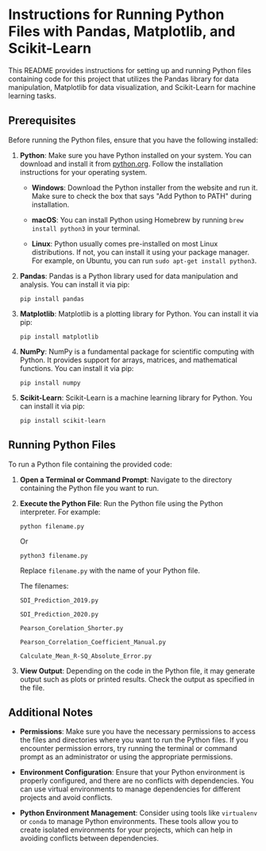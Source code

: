 # Instructions for Running Python Files with Pandas, Matplotlib, and Scikit-Learn

This README provides instructions for setting up and running Python files containing code for this project that utilizes the Pandas library for data manipulation, Matplotlib for data visualization, and Scikit-Learn for machine learning tasks.

## Prerequisites

Before running the Python files, ensure that you have the following installed:

1. **Python**: Make sure you have Python installed on your system. You can download and install it from [python.org](https://www.python.org/downloads/). Follow the installation instructions for your operating system.

   - **Windows**: Download the Python installer from the website and run it. Make sure to check the box that says "Add Python to PATH" during installation.
   
   - **macOS**: You can install Python using Homebrew by running `brew install python3` in your terminal.
   
   - **Linux**: Python usually comes pre-installed on most Linux distributions. If not, you can install it using your package manager. For example, on Ubuntu, you can run `sudo apt-get install python3`.

2. **Pandas**: Pandas is a Python library used for data manipulation and analysis. You can install it via pip:
    ```
    pip install pandas
    ```

3. **Matplotlib**: Matplotlib is a plotting library for Python. You can install it via pip:
    ```
    pip install matplotlib
    ```

4. **NumPy**: NumPy is a fundamental package for scientific computing with Python. It provides support for arrays, matrices, and mathematical functions. You can install it via pip:
    ```
    pip install numpy
    ```

5. **Scikit-Learn**: Scikit-Learn is a machine learning library for Python. You can install it via pip:
    ```
    pip install scikit-learn
    ```

## Running Python Files

To run a Python file containing the provided code:

1. **Open a Terminal or Command Prompt**: Navigate to the directory containing the Python file you want to run.

2. **Execute the Python File**: Run the Python file using the Python interpreter. For example:
    ```
    python filename.py
    ```
    Or
    ```
    python3 filename.py
    ```
    Replace `filename.py` with the name of your Python file.

    The filenames: 

    `SDI_Prediction_2019.py`

    `SDI_Prediction_2020.py`

    `Pearson_Corelation_Shorter.py`

    `Pearson_Correlation_Coefficient_Manual.py`

    `Calculate_Mean_R-SQ_Absolute_Error.py`



3. **View Output**: Depending on the code in the Python file, it may generate output such as plots or printed results. Check the output as specified in the file.

## Additional Notes

- **Permissions**: Make sure you have the necessary permissions to access the files and directories where you want to run the Python files. If you encounter permission errors, try running the terminal or command prompt as an administrator or using the appropriate permissions.

- **Environment Configuration**: Ensure that your Python environment is properly configured, and there are no conflicts with dependencies. You can use virtual environments to manage dependencies for different projects and avoid conflicts.

- **Python Environment Management**: Consider using tools like `virtualenv` or `conda` to manage Python environments. These tools allow you to create isolated environments for your projects, which can help in avoiding conflicts between dependencies.

